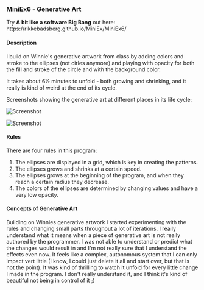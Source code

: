 <h3>MiniEx6 - Generative Art</h3>

<p>Try <b>A bit like a software Big Bang</b> out here: https://rikkebadsberg.github.io/MiniEx/MiniEx6/</p>

<h4>Description</h4>
<p>I build on Winnie's generative artwork from class by adding colors and stroke to the ellipses (not cirles anymore) and playing with opacity for both the fill and stroke of the circle and with the background color.</p>
<p>It takes about 6½ minutes to unfold - both growing and shrinking, and it really is kind of weird at the end of its cycle.</p>
<p>Screenshots showing the generative art at different places in its life cycle:</p>

![Screenshot](https://rikkebadsberg.github.io/MiniEx/MiniEx6/screenshot1.png)

![Screenshot](https://rikkebadsberg.github.io/MiniEx/MiniEx6/screenshot2.png)

<h4>Rules</h4>
<p>There are four rules in this program:</p>
<ol>
  <li>The ellipses are displayed in a grid, which is key in creating the patterns.</li>
  <li>The ellipses grows and shrinks at a certain speed.</li>
  <li>The ellipses grows at the beginning of the program, and when they reach a certain radius they decrease.</li>
  <li>The colors of the ellipses are determined by changing values and have a very low opacity.</li>
</ol> 

<h4>Concepts of Generative Art</h4>
<p>Building on Winnies generative artwork I started experimenting with the rules and changing small parts throughout a lot of iterations. I really understand what it means when a piece of generative art is not really authored by the programmer. I was not able to understand or predict what the changes would result in and I'm not really sure that I understand the effects even now. It feels like a complex, autonomous system that I can only impact vert little (I know, I could just delete it all and start over, but that is not the point). It was kind of thrilling to watch it unfold for every little change I made in the program. I don't really understand it, and I think it's kind of beautiful not being in control of it ;)</p>
